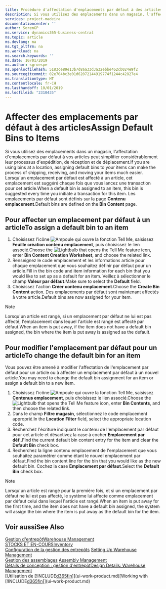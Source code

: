 ```yaml
---
title: Procédure d'affectation d'emplacements par défaut à des articles | Microsoft Docs
description: Si vous utilisez des emplacements dans un magasin, l'affectation d'emplacements par défaut à vos articles peut simplifier considérablement leur processus d'expédition, de réception et de déplacement. Lorsqu'un emplacement par défaut est affecté à un article, cet emplacement est suggéré chaque fois que vous lancez une transaction pour cet article.
services: project-madeira
documentationcenter: ''
author: SorenGP
ms.service: dynamics365-business-central
ms.topic: article
ms.devlang: na
ms.tgt_pltfrm: na
ms.workload: na
ms.search.keywords: ''
ms.date: 10/01/2019
ms.author: sgroespe
ms.openlocfilehash: 5183ce89e13b7d8aa33d3a32ebbe462cb024e9f2
ms.sourcegitcommit: 02e704bc3e01d62072144919774f1244c42827e4
ms.translationtype: HT
ms.contentlocale: fr-CH
ms.lasthandoff: 10/01/2019
ms.locfileid: "2310435"
---
```

# <a name="assign-default-bins-to-items"></a><span data-ttu-id="164e1-104">Affecter des emplacements par défaut à des articles</span><span class="sxs-lookup"><span data-stu-id="164e1-104">Assign Default Bins to Items</span></span>
<span data-ttu-id="164e1-105">Si vous utilisez des emplacements dans un magasin, l'affectation d'emplacements par défaut à vos articles peut simplifier considérablement leur processus d'expédition, de réception et de déplacement.</span><span class="sxs-lookup"><span data-stu-id="164e1-105">If you are using bins at a location, assigning default bins to your items can make the process of shipping, receiving, and moving your items much easier.</span></span> <span data-ttu-id="164e1-106">Lorsqu'un emplacement par défaut est affecté à un article, cet emplacement est suggéré chaque fois que vous lancez une transaction pour cet article.</span><span class="sxs-lookup"><span data-stu-id="164e1-106">When a default bin is assigned to an item, this bin is suggested every time you initiate a transaction for this item.</span></span> <span data-ttu-id="164e1-107">Les emplacements par défaut sont définis sur la page **Contenu emplacement**.</span><span class="sxs-lookup"><span data-stu-id="164e1-107">Default bins are defined on the **Bin Content** page.</span></span>  

## <a name="to-assign-a-default-bin-to-an-item"></a><span data-ttu-id="164e1-108">Pour affecter un emplacement par défaut à un article</span><span class="sxs-lookup"><span data-stu-id="164e1-108">To assign a default bin to an item</span></span>
1.  <span data-ttu-id="164e1-109">Choisissez l'icône ![Ampoule qui ouvre la fonction Tell Me](media/ui-search/search_small.png "Dites-moi ce que vous voulez faire"), saisissez **Feuille création contenu emplacement**, puis choisissez le lien associé.</span><span class="sxs-lookup"><span data-stu-id="164e1-109">Choose the ![Lightbulb that opens the Tell Me feature](media/ui-search/search_small.png "Tell me what you want to do") icon, enter **Bin Content Creation Worksheet**, and choose the related link.</span></span>  
2.  <span data-ttu-id="164e1-110">Renseignez le code emplacement et les informations article pour chaque emplacement que vous souhaitez définir par défaut pour un article.</span><span class="sxs-lookup"><span data-stu-id="164e1-110">Fill in the bin code and item information for each bin that you would like to set up as a default for an item.</span></span> <span data-ttu-id="164e1-111">Veillez à sélectionner le champ **Valeur par défaut**.</span><span class="sxs-lookup"><span data-stu-id="164e1-111">Make sure to select the **Default** field.</span></span>  
3.  <span data-ttu-id="164e1-112">Choisissez l'action **Créer contenu emplacement**.</span><span class="sxs-lookup"><span data-stu-id="164e1-112">Choose the **Create Bin Content** action.</span></span> <span data-ttu-id="164e1-113">Des emplacements par défaut sont maintenant affectés à votre article.</span><span class="sxs-lookup"><span data-stu-id="164e1-113">Default bins are now assigned for your item.</span></span>  

> [!NOTE]  
>  <span data-ttu-id="164e1-114">Lorsqu'un article est rangé, si un emplacement par défaut ne lui est pas affecté, l'emplacement dans lequel l'article est rangé est affecté par défaut.</span><span class="sxs-lookup"><span data-stu-id="164e1-114">When an item is put away, if the item does not have a default bin assigned, the bin where the item is put away is assigned as the default.</span></span>  

## <a name="to-change-the-default-bin-for-an-item"></a><span data-ttu-id="164e1-115">Pour modifier l'emplacement par défaut pour un article</span><span class="sxs-lookup"><span data-stu-id="164e1-115">To change the default bin for an item</span></span>  
<span data-ttu-id="164e1-116">Vous pouvez être amené à modifier l'affectation de l'emplacement par défaut pour un article ou à affecter un emplacement par défaut à un nouvel article.</span><span class="sxs-lookup"><span data-stu-id="164e1-116">You may need to change the default bin assignment for an item or assign a default bin to a new item.</span></span>    
1.  <span data-ttu-id="164e1-117">Choisissez l'icône ![Ampoule qui ouvre la fonction Tell Me](media/ui-search/search_small.png "Dites-moi ce que vous voulez faire"), saisissez **Contenus emplacement**, puis choisissez le lien associé.</span><span class="sxs-lookup"><span data-stu-id="164e1-117">Choose the ![Lightbulb that opens the Tell Me feature](media/ui-search/search_small.png "Tell me what you want to do") icon, enter **Bin Contents**, and then choose the related link.</span></span>  
2.  <span data-ttu-id="164e1-118">Dans le champ **Filtre magasin**, sélectionnez le code emplacement approprié.</span><span class="sxs-lookup"><span data-stu-id="164e1-118">In the **Location Filter** field, select the appropriate location code.</span></span>  
3.  <span data-ttu-id="164e1-119">Recherchez l'écriture indiquant le contenu de l'emplacement par défaut pour cet article et désactivez la case à cocher **Emplacement par déf.**.</span><span class="sxs-lookup"><span data-stu-id="164e1-119">Find the current default bin content entry for the item and clear the **Default Bin** check box.</span></span>  
4.  <span data-ttu-id="164e1-120">Recherchez la ligne contenu emplacement de l'emplacement que vous souhaitez paramétrer comme étant le nouvel emplacement par défaut.</span><span class="sxs-lookup"><span data-stu-id="164e1-120">Find the bin content line for the bin that you would like as the new default bin.</span></span> <span data-ttu-id="164e1-121">Cochez la case **Emplacement par défaut**.</span><span class="sxs-lookup"><span data-stu-id="164e1-121">Select the **Default Bin** check box.</span></span>  

> [!NOTE]  
>  <span data-ttu-id="164e1-122">Lorsqu'un article est rangé pour la première fois, et si un emplacement par défaut ne lui est pas affecté, le système lui affecte comme emplacement par défaut celui dans lequel l'article est rangé.</span><span class="sxs-lookup"><span data-stu-id="164e1-122">When an item is put away for the first time, and the item does not have a default bin assigned, the system will assign the bin where the item is put away as the default bin for the item.</span></span>  

## <a name="see-also"></a><span data-ttu-id="164e1-123">Voir aussi</span><span class="sxs-lookup"><span data-stu-id="164e1-123">See Also</span></span>  
[<span data-ttu-id="164e1-124">Gestion d'entrepôt</span><span class="sxs-lookup"><span data-stu-id="164e1-124">Warehouse Management</span></span>](warehouse-manage-warehouse.md)  
[<span data-ttu-id="164e1-125">STOCKS ET EN-COURS</span><span class="sxs-lookup"><span data-stu-id="164e1-125">Inventory</span></span>](inventory-manage-inventory.md)  
<span data-ttu-id="164e1-126">[Configuration de la gestion des entrepôts](warehouse-setup-warehouse.md)   </span><span class="sxs-lookup"><span data-stu-id="164e1-126">[Setting Up Warehouse Management](warehouse-setup-warehouse.md)   </span></span>  
<span data-ttu-id="164e1-127">[Gestion des assemblages](assembly-assemble-items.md)  </span><span class="sxs-lookup"><span data-stu-id="164e1-127">[Assembly Management](assembly-assemble-items.md)  </span></span>  
[<span data-ttu-id="164e1-128">Détails de conception : gestion d'entrepôt</span><span class="sxs-lookup"><span data-stu-id="164e1-128">Design Details: Warehouse Management</span></span>](design-details-warehouse-management.md)  
<span data-ttu-id="164e1-129">[Utilisation de [!INCLUDE[d365fin](includes/d365fin_md.md)]](ui-work-product.md)</span><span class="sxs-lookup"><span data-stu-id="164e1-129">[Working with [!INCLUDE[d365fin](includes/d365fin_md.md)]](ui-work-product.md)</span></span>
